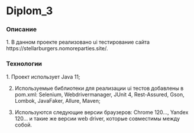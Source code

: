 # Diplom_3
<h3>Описание</h3>
1. В данном проекте реализовано ui тестирование сайта https://stellarburgers.nomoreparties.site/.

<h3>Технологии</h3>
1. Проект использует Java 11;

2. Используемые библиотеки для реализации ui тестов добавлены в pom.xml: Selenium, Webdrivermanager, JUnit 4, Rest-Assured, Gson, Lombok, JavaFaker, Allure, Maven;

3. Используются следующие версии браузеров: Chrome 120..., Yandex 120... и такие же версии web driver, которые совместимы между собой.

